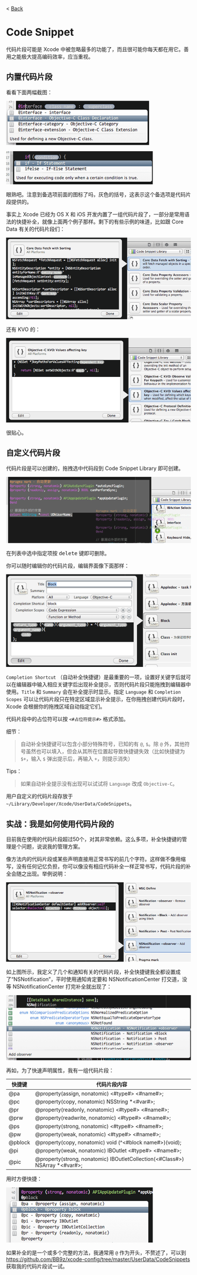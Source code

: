 < [Back](README.md)

Code Snippet
=====

代码片段可能是 Xcode 中被忽略最多的功能了，而且很可能你每天都在用它。善用之能极大提高编码效率，应当重视。


内置代码片段
----

看看下面两幅截图：

![内置代码片段示例1](image/code_sinppet_buildin_example1.png)

![内置代码片段示例2](image/code_sinppet_buildin_example2.png)

眼熟吧。注意到备选项前面的图标了吗，灰色的括号，这表示这个备选项是代码片段提供的。

事实上 Xcode 已经为 OS X 和 iOS 开发内置了一组代码片段了，一部分是常用语法的快捷补全，就像上面两个例子那样。剩下的有些示例的味道，比如跟 Core Data 有关的代码片段们：

![Core Data 的代码片段](image/code_sinppet_buildin_example_core_data.png)

还有 KVO 的：

![KVO 的代码片段](image/code_sinppet_buildin_example_kvo.png)

很贴心。


自定义代码片段
----

代码片段是可以创建的，拖拽选中代码段到 Code Snippet Library 即可创建。

![拖拽代码创建代码片段](image/code_sinppet_creat.png)

在列表中选中指定项按 <kbd>delete</kbd> 键即可删除。

你可以随时编辑你的代码片段，编辑界面像下面那样：

![代码片段编辑界面](image/code_sinppet_edit.png)

`Completion Shortcut` （自动补全快捷键）是最重要的一项，设置好关键字后就可以在编辑器中输入相应关键字后出现补全提示，否则代码片段只能拖拽到编辑器中使用。`Title` 和 `Summary` 会在补全提示时显示。指定 `Language` 和 `Completion Scopes` 可以让代码片段只在特定区域显示补全提示，在你拖拽创建代码片段时，Xcode 会根据你的拖拽区域自动指定它们。

代码片段中的占位符可以按 `<#占位符提示#>` 格式添加。

细节：

> 自动补全快捷键可以包含小部分特殊符号，已知的有 `@`, `$`。除 `@` 外，其他符号虽然也可以填入，但会从其所在位置起导致快捷键失效（比如快捷键为 `$+`，输入 `$` 弹出提示后，再输入 `+`，则提示消失）


Tips：
    
> 如果自动补全提示没有出现可以试试将 `Language` 改成 `Objective-C`。


用户自定义的代码片段存放于 `~/Library/Developer/Xcode/UserData/CodeSnippets`。


实战：我是如何使用代码片段的
----
目前我在使用的代码片段超过50个，对其非常依赖。这么多项，补全快捷键的管理是个问题，说说我的管理方案。

像方法内的代码片段或某些声明直接用正常书写的前几个字符。这样做不像用缩写，没有任何记忆负担，你可以像没有相应代码补全一样正常书写，代码片段的补全会随之出现。举例说明：

![几个跟通知有关的代码片段](image/code_sinppet_my_example_notification.png)

如上图所示，我定义了几个和通知有关的代码片段，补全快捷键我全都设置成了“NSNotification”，平时使用通知肯定要和 NSNotificationCenter 打交道，没等 NSNotificationCenter 打完补全就出现了：

![几个跟通知有关的代码片段](image/code_sinppet_my_example_notification2.png)

再如，为了快速声明属性，我有一组代码片段：

快捷键 | 代码片段内容
-|-
@pa  | @property(assign, nonatomic) <#type#> <#name#>;
@pc  | @property(copy, nonatomic) NSString *<#var#>;
@pr  | @property(readonly, nonatomic) <#type#> <#name#>;
@prw | @property(readwrite, nonatomic) <#type#> <#name#>;
@ps  | @property(strong, nonatomic) <#type#> <#name#>;
@pw  | @property(weak, nonatomic) <#type#> <#name#>;
@pblock  | @property(copy, nonatomic) void (^<#block name#>)(void);
@pi  | @property(weak, nonatomic) IBOutlet <#type#> <#name#>;
@pic | @property(strong, nonatomic) IBOutletCollection(<#Class#>) NSArray *<#var#>;

用时方便快捷：

![属性补全例子](image/code_sinppet_my_example_property.png)

如果补全的是一个或多个完整的方法，我通常用 `@` 作为开头，不赘述了，可以到 https://github.com/BB9z/xcode-config/tree/master/UserData/CodeSnippets 获取我的代码片段试一试。
